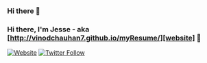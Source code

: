 ### Hi there 👋

### Hi there, I'm Jesse - aka [http://vinodchauhan7.github.io/myResume/][website] 👋

[![Website](https://img.shields.io/website?label=codeSTACKr.com&style=for-the-badge&url=https%3A%2F%2Fcodestackr.com)](https://dev.to/vinodchauhan7)
[![Twitter Follow](https://img.shields.io/twitter/follow/codeSTACKr?color=1DA1F2&logo=linkedIn&style=for-the-badge)](https://www.linkedin.com/public-profile/settings?trk=d_flagship3_profile_self_view_public_profile)


